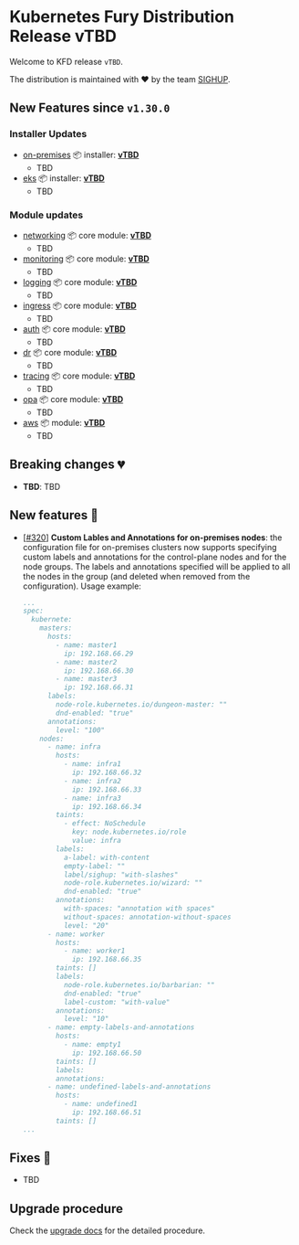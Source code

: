 # Kubernetes Fury Distribution Release vTBD

Welcome to KFD release `vTBD`.

The distribution is maintained with ❤️ by the team [SIGHUP](https://sighup.io/).

## New Features since `v1.30.0`

### Installer Updates

- [on-premises](https://github.com/sighupio/fury-kubernetes-on-premises) 📦 installer: [**vTBD**](https://github.com/sighupio/fury-kubernetes-on-premises/releases/tag/vTBD)
  - TBD
- [eks](https://github.com/sighupio/fury-eks-installer) 📦 installer: [**vTBD**](https://github.com/sighupio/fury-eks-installer/releases/tag/vTBD)
  - TBD

### Module updates

- [networking](https://github.com/sighupio/fury-kubernetes-networking) 📦 core module: [**vTBD**](https://github.com/sighupio/fury-kubernetes-networking/releases/tag/vTBD)
  - TBD
- [monitoring](https://github.com/sighupio/fury-kubernetes-monitoring) 📦 core module: [**vTBD**](https://github.com/sighupio/fury-kubernetes-monitoring/releases/tag/vTBD)
  - TBD
- [logging](https://github.com/sighupio/fury-kubernetes-logging) 📦 core module: [**vTBD**](https://github.com/sighupio/fury-kubernetes-logging/releases/tag/vTBD)
  - TBD
- [ingress](https://github.com/sighupio/fury-kubernetes-ingress) 📦 core module: [**vTBD**](https://github.com/sighupio/fury-kubernetes-ingress/releases/tag/vTBD)
  - TBD
- [auth](https://github.com/sighupio/fury-kubernetes-auth) 📦 core module: [**vTBD**](https://github.com/sighupio/fury-kubernetes-auth/releases/tag/vTBD)
  - TBD
- [dr](https://github.com/sighupio/fury-kubernetes-dr) 📦 core module: [**vTBD**](https://github.com/sighupio/fury-kubernetes-dr/releases/tag/vTBD)
  - TBD
- [tracing](https://github.com/sighupio/fury-kubernetes-tracing) 📦 core module: [**vTBD**](https://github.com/sighupio/fury-kubernetes-tracing/releases/tag/vTBD)
  - TBD
- [opa](https://github.com/sighupio/fury-kubernetes-opa) 📦 core module: [**vTBD**](https://github.com/sighupio/fury-kubernetes-opa/releases/tag/vTBD)
  - TBD
- [aws](https://github.com/sighupio/fury-kubernetes-aws) 📦 module: [**vTBD**](https://github.com/sighupio/fury-kubernetes-aws/releases/tag/vTBD)
  - TBD

## Breaking changes 💔

- **TBD**: TBD

## New features 🌟

- [[#320](https://github.com/sighupio/fury-distribution/pull/320)] **Custom Lables and Annotations for on-premises nodes**: the configuration file for on-premises clusters now supports specifying custom labels and annotations for the control-plane nodes and for the node groups. The labels and annotations specified will be applied to all the nodes in the group (and deleted when removed from the configuration). Usage example:

  ```yaml
  ...
  spec:
    kubernete:
      masters:
        hosts:
          - name: master1
            ip: 192.168.66.29
          - name: master2
            ip: 192.168.66.30
          - name: master3
            ip: 192.168.66.31
        labels:
          node-role.kubernetes.io/dungeon-master: ""
          dnd-enabled: "true"
        annotations:
          level: "100"
      nodes:
        - name: infra
          hosts:
            - name: infra1
              ip: 192.168.66.32
            - name: infra2
              ip: 192.168.66.33
            - name: infra3
              ip: 192.168.66.34
          taints:
            - effect: NoSchedule
              key: node.kubernetes.io/role
              value: infra
          labels:
            a-label: with-content
            empty-label: ""
            label/sighup: "with-slashes"
            node-role.kubernetes.io/wizard: ""
            dnd-enabled: "true"
          annotations:
            with-spaces: "annotation with spaces"
            without-spaces: annotation-without-spaces
            level: "20"
        - name: worker
          hosts:
            - name: worker1
              ip: 192.168.66.35
          taints: []
          labels:
            node-role.kubernetes.io/barbarian: ""
            dnd-enabled: "true"
            label-custom: "with-value"
          annotations:
            level: "10"
        - name: empty-labels-and-annotations
          hosts:
            - name: empty1
              ip: 192.168.66.50
          taints: []
          labels:
          annotations:
        - name: undefined-labels-and-annotations
          hosts:
            - name: undefined1
              ip: 192.168.66.51
          taints: []
  ...
  ```

## Fixes 🐞

- TBD
<!-- Example:
- [[#264](https://github.com/sighupio/fury-distribution/pull/264)] Hubble UI: now is shown in the right group in the Directory
-->

## Upgrade procedure

Check the [upgrade docs](https://docs.kubernetesfury.com/docs/upgrades/upgrades) for the detailed procedure.
